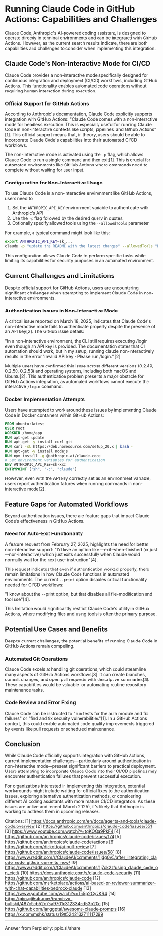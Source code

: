 # Running Claude Code in GitHub Actions: Capabilities and Challenges

Claude Code, Anthropic's AI-powered coding assistant, is designed to operate directly in terminal environments and can be integrated with GitHub Actions. However, as the current search results indicate, there are both capabilities and challenges to consider when implementing this integration.

## Claude Code's Non-Interactive Mode for CI/CD

Claude Code provides a non-interactive mode specifically designed for continuous integration and deployment (CI/CD) workflows, including GitHub Actions. This functionality enables automated code operations without requiring human interaction during execution.

### Official Support for GitHub Actions

According to Anthropic's documentation, Claude Code explicitly supports integration with GitHub Actions: "Claude Code comes with a non-interactive mode for headless execution. This is especially useful for running Claude Code in non-interactive contexts like scripts, pipelines, and Github Actions"[1]. This official support means that, in theory, users should be able to incorporate Claude Code's capabilities into their automated CI/CD workflows.

The non-interactive mode is activated using the `-p` flag, which allows Claude Code to run a single command and then exit[1]. This is crucial for automated environments like GitHub Actions where commands need to complete without waiting for user input.

### Configuration for Non-Interactive Usage

To use Claude Code in a non-interactive environment like GitHub Actions, users need to:

1. Set the `ANTHROPIC_API_KEY` environment variable to authenticate with Anthropic's API
2. Use the `-p` flag followed by the desired query in quotes
3. Optionally specify allowed tools using the `--allowedTools` parameter

For example, a typical command might look like this:
```bash
export ANTHROPIC_API_KEY=sk_...
claude -p "update the README with the latest changes" --allowedTools "Bash(git diff:*)" "Bash(git log:*)" Edit
```

This configuration allows Claude Code to perform specific tasks while limiting its capabilities for security purposes in an automated environment.

## Current Challenges and Limitations

Despite official support for GitHub Actions, users are encountering significant challenges when attempting to implement Claude Code in non-interactive environments.

### Authentication Issues in Non-Interactive Mode

A critical issue reported on March 18, 2025, indicates that Claude Code's non-interactive mode fails to authenticate properly despite the presence of an API key[2]. The GitHub issue details:

"In a non-interactive environment, the CLI still requires executing /login even though an API key is provided. The documentation states that CI automation should work, but in my setup, running claude non-interactively results in the error 'Invalid API key · Please run /login.'"[2]

Multiple users have confirmed this issue across different versions (0.2.49, 0.2.50, 0.2.53) and operating systems, including both macOS and Ubuntu[2]. This authentication problem presents a major obstacle for GitHub Actions integration, as automated workflows cannot execute the interactive `/login` command.

### Docker Implementation Attempts

Users have attempted to work around these issues by implementing Claude Code in Docker containers within GitHub Actions:

```dockerfile
FROM ubuntu:latest
USER root
WORKDIR /home/app
RUN apt-get update
RUN apt-get -y install curl git
RUN curl -sL https://deb.nodesource.com/setup_20.x | bash -
RUN apt-get -y install nodejs
RUN npm install -g @anthropic-ai/claude-code
# Set environment variables for authentication
ENV ANTHROPIC_API_KEY=sk-xxx
ENTRYPOINT ["sh", "-c", "claude"]
```

However, even with the API key correctly set as an environment variable, users report authentication failures when running commands in non-interactive mode[2].

## Feature Gaps for Automated Workflows

Beyond authentication issues, there are feature gaps that impact Claude Code's effectiveness in GitHub Actions.

### Need for Auto-Exit Functionality

A feature request from February 27, 2025, highlights the need for better non-interactive support: "I'd love an option like --exit-when-finished (or just --non-interactive) which just exits successfully when Claude would normally wait for the next user instruction"[4].

This request indicates that even if authentication worked properly, there remain limitations in how Claude Code functions in automated environments. The current `--print` option disables critical functionality needed for CI/CD workflows:

"I know about the --print option, but that disables all file-modification and tool use"[4].

This limitation would significantly restrict Claude Code's utility in GitHub Actions, where modifying files and using tools is often the primary purpose.

## Potential Use Cases and Benefits

Despite current challenges, the potential benefits of running Claude Code in GitHub Actions remain compelling.

### Automated Git Operations

Claude Code excels at handling git operations, which could streamline many aspects of GitHub Actions workflows[3]. It can create branches, commit changes, and open pull requests with descriptive summaries[3]. These capabilities would be valuable for automating routine repository maintenance tasks.

### Code Review and Error Fixing

Claude Code can be instructed to "run tests for the auth module and fix failures" or "find and fix security vulnerabilities"[1]. In a GitHub Actions context, this could enable automated code quality improvements triggered by events like pull requests or scheduled maintenance.

## Conclusion

While Claude Code officially supports integration with GitHub Actions, current implementation challenges—particularly around authentication in non-interactive mode—present significant barriers to practical deployment. Users attempting to incorporate Claude Code into their CI/CD pipelines may encounter authentication failures that prevent successful execution.

For organizations interested in implementing this integration, potential workarounds might include waiting for official fixes to the authentication issues, exploring alternative authentication methods, or considering different AI coding assistants with more mature CI/CD integration. As these issues are active and recent (March 2025), it's likely that Anthropic is working to address them in upcoming releases.

Citations:
[1] https://docs.anthropic.com/en/docs/agents-and-tools/claude-code/overview
[2] https://github.com/anthropics/claude-code/issues/551
[3] https://www.youtube.com/watch?v=tqKOQa9PkF4
[4] https://github.com/anthropics/claude-code/issues/174
[5] https://github.com/anthropics/claude-code/actions
[6] https://github.com/diekotto/ai-pull-review
[7] https://github.com/anthropics/claude-code/issues/581
[8] https://www.reddit.com/r/ClaudeAI/comments/1jdg0v5/after_integrating_claude_code_github_commits_now/
[9] https://www.reddit.com/r/ClaudeAI/comments/1j7ck2z/using_claude_code_on_cicd/
[10] https://docs.anthropic.com/s/claude-code-security
[11] https://github.com/anthropics/claude-code
[12] https://github.com/marketplace/actions/ai-based-pr-reviewer-summarizer-with-chat-capabilities-bedrock-claude
[13] https://www.youtube.com/watch?v=T55p2Cy2KR4
[14] https://gist.github.com/transitive-bullshit/487c9cb52c75a9701d312334ed53b20c
[15] https://github.com/langgptai/awesome-claude-prompts
[16] https://x.com/mshk/status/1905242132711117299

---
Answer from Perplexity: pplx.ai/share